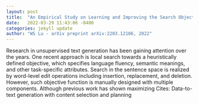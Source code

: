 ```yaml
---
layout: post
title:  "An Empirical Study on Learning and Improving the Search Objective for Unsupervised Paraphrasing"
date:   2022-03-29 11:43:06 -0400
categories: jekyll update
author: "WS Lu - arXiv preprint arXiv:2203.12106, 2022"
---
```

Research in unsupervised text generation has been gaining attention over the years. One recent approach is local search towards a heuristically defined objective, which specifies language fluency, semantic meanings, and other task-specific attributes. Search in the sentence space is realized by word-level edit operations including insertion, replacement, and deletion. However, such objective function is manually designed with multiple components. Although previous work has shown maximizing Cites: Data-to-text generation with content selection and planning